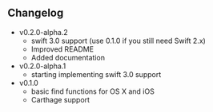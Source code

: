 ## Changelog

* v0.2.0-alpha.2
	* swift 3.0 support (use 0.1.0 if you still need Swift 2.x)
	* Improved README
	* Added documentation
* v0.2.0-alpha.1
	* starting implementing swift 3.0 support
* v0.1.0
	* basic find functions for OS X and iOS
	* Carthage support